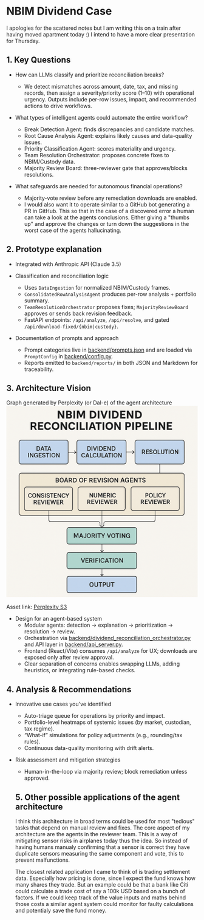 # NBIM Dividend Case

I apologies for the scattered notes but I am writing this on a train after having moved apartment today :) 
I intend to have a more clear presentation for Thursday.

## 1. Key Questions

- How can LLMs classify and prioritize reconciliation breaks?
  - We detect mismatches across amount, date, tax, and missing records, then assign a severity/priority score (1–10) with operational urgency. Outputs include per-row issues, impact, and recommended actions to drive workflows.

- What types of intelligent agents could automate the entire workflow?
  - Break Detection Agent: finds discrepancies and candidate matches.
  - Root Cause Analysis Agent: explains likely causes and data-quality issues.
  - Priority Classification Agent: scores materiality and urgency.
  - Team Resolution Orchestrator: proposes concrete fixes to NBIM/Custody data.
  - Majority Review Board: three-reviewer gate that approves/blocks resolutions.

- What safeguards are needed for autonomous financial operations?
  - Majority-vote review before any remediation downloads are enabled.
  - I would also want it to operate similar to a GitHub bot generating a PR in GitHub. This so that in the case of a discovered error a human can take a look at the agents conclusions. Either giving a "thumbs up" and approve the changes or turn down the suggestions in the worst case of the agents hallucinating.


## 2. Prototype explanation

- Integrated with Anthropic API (Claude 3.5)

- Classification and reconciliation logic
  - Uses `DataIngestion` for normalized NBIM/Custody frames.
  - `ConsolidatedRowAnalysisAgent` produces per-row analysis + portfolio summary.
  - `TeamResolutionOrchestrator` proposes fixes; `MajorityReviewBoard` approves or sends back revision feedback.
  - FastAPI endpoints: `/api/analyze`, `/api/resolve`, and gated `/api/download-fixed/{nbim|custody}`.

- Documentation of prompts and approach
  - Prompt categories live in [backend/prompts.json](backend/prompts.json) and are loaded via `PromptConfig` in [backend/config.py](backend/config.py).
  - Reports emitted to `backend/reports/` in both JSON and Markdown for traceability.


## 3. Architecture Vision

Graph generated by Perplexity (or Dal-e) of the agent architecture
![System Architecture Graph](architecture.png)

Asset link: [Perplexity S3](https://user-gen-media-assets.s3.amazonaws.com/gpt4o_images/f3b71157-10c4-47ba-9b67-35d1ee0efadb.png)

- Design for an agent-based system
  - Modular agents: detection → explanation → prioritization → resolution → review.
  - Orchestration via [backend/dividend_reconciliation_orchestrator.py](backend/dividend_reconciliation_orchestrator.py) and API layer in [backend/api_server.py](backend/api_server.py).
  - Frontend (React/Vite) consumes `/api/analyze` for UX; downloads are exposed only after review approval.
  - Clear separation of concerns enables swapping LLMs, adding heuristics, or integrating rule-based checks.


## 4. Analysis & Recommendations

- Innovative use cases you've identified
  - Auto-triage queue for operations by priority and impact.
  - Portfolio-level heatmaps of systemic issues (by market, custodian, tax regime).
  - “What-if” simulations for policy adjustments (e.g., rounding/tax rules).
  - Continuous data-quality monitoring with drift alerts.

- Risk assessment and mitigation strategies
  - Human-in-the-loop via majority review; block remediation unless approved.


  ## 5. Other possible applications of the agent architecture
  I think this architecture in broad terms could be used for most "tedious" tasks that depend on manual review and fixes.
  The core aspect of my architecture are the agents in the reviewer team. This is a way of mitigating sensor risks in airplanes today thus the idea.
  So instead of having humans manualy confirming that a sensor is correct they have duplicate sensors measuring the same component and vote, this to prevent malfunctions.

  The closest related application I came to think of is trading settlement data. Especially how pricing is done, since I expect the fund knows how many shares they trade.
  But an example could be that a bank like Citi could calculate a trade cost of say a 100k USD based on a bunch of factors. If we could keep track of the value inputs and maths behind those costs a similar agent system could monitor for faulty calculations and potentialy save the fund money.